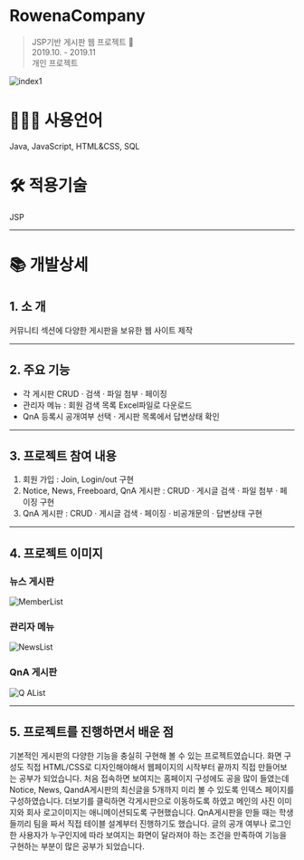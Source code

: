 # RowenaCompany

> JSP기반 게시판 웹 프로젝트 🌊 <br>
> 2019.10. - 2019.11 <br>
> 개인 프로젝트 <br>

![index1](https://user-images.githubusercontent.com/45545999/95304153-25bf4580-08bf-11eb-86a5-e9f8d06ae4cd.png)

# **👩🏻‍💻** 사용언어

Java, JavaScript, HTML&CSS, SQL

# 🛠 적용기술

JSP

---

# 📚 개발상세

## 1. 소 개

커뮤니티 섹션에 다양한 게시판을 보유한 웹 사이트 제작

---

## 2. 주요 기능

- 각 게시판 CRUD · 검색 · 파일 첨부 · 페이징
- 관리자 메뉴 : 회원 검색 목록 Excel파일로 다운로드 
- QnA 등록시 공개여부 선택 · 게시판 목록에서 답변상태 확인
---

## 3. 프로젝트 참여 내용

1. 회원 가입 : Join, Login/out 구현
2. Notice, News, Freeboard, QnA 게시판 : CRUD · 게시글 검색 · 파일 첨부 · 페이징 구현
3. QnA 게시판 : CRUD · 게시글 검색 · 페이징 · 비공개문의 · 답변상태 구현

---

## 4. 프로젝트 이미지

### 뉴스 게시판
![MemberList](https://user-images.githubusercontent.com/45545999/95304164-29eb6300-08bf-11eb-878f-3c4d0013079b.png)
### 관리자 메뉴
![NewsList](https://user-images.githubusercontent.com/45545999/95304167-2a83f980-08bf-11eb-9309-40cfd15a95c7.png)
### QnA 게시판
![Q AList](https://user-images.githubusercontent.com/45545999/95304169-2b1c9000-08bf-11eb-99c9-2e7873f27912.png)

---

## 5. 프로젝트를 진행하면서 배운 점

기본적인 게시판의 다양한 기능을 충실히 구현해 볼 수 있는 프로젝트였습니다. 화면 구성도 직접 HTML/CSS로 디자인해야해서 웹페이지의 시작부터 끝까지 직접 만들어보는 공부가 되었습니다. 처음 접속하면 보여지는 홈페이지 구성에도 공을 많이 들였는데 Notice, News, QandA게시판의 최신글을 5개까지 미리 볼 수 있도록 인덱스 페이지를 구성하였습니다. 더보기를 클릭하면 각게시판으로 이동하도록 하였고 메인의 사진 이미지와 회사 로고이미지는 애니메이션되도록 구현했습니다. QnA게시판을 만들 때는 학생들끼리 팀을 짜서 직접 테이블 설계부터 진행하기도 했습니다. 글의 공개 여부나 로그인한 사용자가 누구인지에 따라 보여지는 화면이 달라져야 하는 조건을 만족하여 기능을 구현하는 부분이 많은 공부가 되었습니다.


